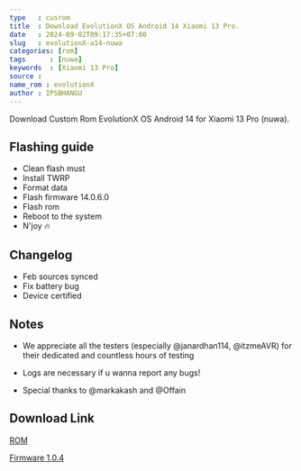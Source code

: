 ```yaml
---
type   : cusrom
title  : Download EvolutionX OS Android 14 Xiaomi 13 Pro.
date   : 2024-09-02T09:17:35+07:00
slug   : evolutionX-a14-nuwa
categories: [rom]
tags      : [nuwa]
keywords  : [Xiaomi 13 Pro]
source : 
name_rom : evolutionX
author : IPSBHANGU
---
```


Download Custom Rom EvolutionX OS Android 14 for Xiaomi 13 Pro (nuwa).


## Flashing guide
- Clean flash must
- Install TWRP
- Format data
- Flash firmware 14.0.6.0
- Flash rom
- Reboot to the system
- N'joy 🔥

## Changelog
- Feb sources synced
- Fix battery bug
- Device certified 

## Notes
- We appreciate all the testers (especially @janardhan114, @itzmeAVR) for their dedicated and countless hours of testing
- Logs are necessary if u wanna report any bugs!

- Special thanks to @markakash and @Offain 



## Download Link
[ROM](https://roms.androidrom.dev/yuvrajs-roms/nuwa/evolution_nuwa-ota-uq1a.240205.004-02241130-COMMUNITY.zip)

[Firmware 1.0.4](https://bn.d.miui.com/OS1.0.4.0.UMBMIXM/nuwa_global_images_OS1.0.4.0.UMBMIXM_20240119.0000.00_14.0_global_47a4aa5986.tgz)

